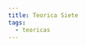 ```yaml
---
title: Teorica Siete
tags: 
  - teoricas
---
```


<!--
## Métodos de predicción de Machine Learning basados en datos (HMM y ANN)

 Clase teórica de hidden markov models y neural networks.

 Esta clase incluye ejercicios para resolver (handout).

### Hidden Markov Models (HMM)

* :fontawesome-regular-file-pdf: [Slides](./files/HMM_w_answers_2020.pdf)

* :fontawesome-regular-file-pdf: [Ejercicios](./files/handout_viterbi_HMM.pdf)

![type:video](https://www.youtube.com/embed/hlmJDkSPWLU)

https://youtu.be/

### Neural Networks (ANN)

* :fontawesome-regular-file-pdf: [Slides](./files/NNtalk_w_answers_2020.pdf)

* :fontawesome-regular-file-pdf: [Ejercicios 1](./files/GD_handout.pdf)

* :fontawesome-regular-file-pdf: [Ejercicios 2](./files/NN_handout.pdf)

![type:video](https://www.youtube.com/embed/MvAGSjdWbUs)

### Material de lectura y consulta

* :octicons-book-16: *Immunological Bioinformatics*. Ole Lund, Morten Nielsen, Claus Lundegaard, Can Kesmir, Søren Brunak. DOI: https://doi.org/10.7551/mitpress/3679.001.0001. The MIT Press (2005). [Chapters 3 and 4](./files/book_mniel_intro_ch3-4.pdf)
-->